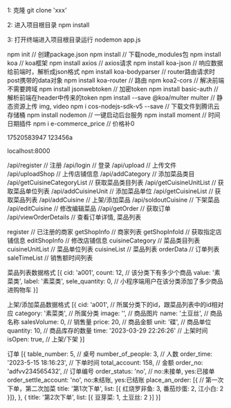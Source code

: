1: 克隆
git clone 'xxx'

2: 进入项目根目录 
npm install

3: 打开终端进入项目根目录运行
nodemon app.js

<!-- 使用的插件 -->
npm init // 创建package.json
npm install // 下载node_modules包
npm install koa // koa框架
npm install axios // axios请求
npm install koa-json // 响应数据给前端时，解析成json格式
npm install koa-bodyparser // router路由请求时post携带的data对象
npm install koa-router // 路由
npm koa2-cors  // 解决前端不需要跨域
npm install jsonwebtoken // 加密token
npm install basic-auth // 解析前端在header中传来的token
npm install --save @koa/multer multer // 静态资源上传 img, video
npm i cos-nodejs-sdk-v5 --save // 下载文件到腾讯云存储桶
npm install nodemon // 一键启动后台服务
npm install moment // 时间日期插件
npm i e-commerce_price // 价格补0

<!-- 登录账号 -->
17520583947
123456a

<!-- 端口号 -->
localhost:8000

<!-- api -->
/api/register // 注册
/api/login // 登录
/api/upload // 上传文件
/api/uploadShop // 上传店铺信息
/api/addCategory // 添加菜品类目
/api/getCuisineCategoryList // 获取菜品类目列表
/api/getCuisineUnitList // 获取菜品单位列表
/api/addCuisineUnit // 添加菜品单位
/api/getCuisineList // 获取菜品列表
/api/addCuisine // 上架/添加菜品
/api/soldoutCuisine // 下架菜品
/api/editCuisine // 修改编辑菜品
//api/getOrder // 获取订单
/api/viewOrderDetails //  查看订单详情, 菜品列表

<!-- 腾讯云 - 数据库文件列表 -->
register // 已注册的商家
getShopInfo // 商家列表
getShopInfoId // 获取指定店铺信息
editShopInfo // 修改店铺信息
cuisineCategory // 菜品类目列表 
cuisineUnitList // 菜品单位列表
cuisineList // 菜品列表
orderData // 订单列表
saleTimeList // 销售额时间列表

菜品列表数据格式
[{
    cid: 'a001',
    count: 12, // 该分类下有多少个商品
    value: '素菜类',
    label: '素菜类',
    sele_quantity: 0, // 小程序端用户在该分类添加了多少商品进购物车
}]

上架/添加菜品数据格式
[{
    cid: 'a001', // 所属分类下的id，跟菜品列表中的id相对应
    category: '素菜类', // 所属分类
    image: '', // 商品图片
    name: '土豆丝', // 商品名称
    salesVolume: 0, // 销售量
    price:  20,  // 商品金额
    unit: '碟', // 商品单位
    quantity: 10, // 商品库存的数量
    time: '2023-03-29 22:26:26' // 上架时间 
    isOpen: true, // 上架/下架
}]

订单
[{
	table_number: 5, // 桌号
	number_of_people: 3, // 人数
	order_time: '2023-5-15 18:16:23', // 下单时间
	total_account: 158, // 金额
	order_no: 'adfvv234565432', // 订单编号
	order_status: 'no', // no:未接单, yes:已接单
	order_settle_account: 'no', no:未结账, yes:已结账
	place_an_order: [{ // 第一次下单，第二次加菜
		title: '第1次下单',
		list: [{
			红烧罗非鱼: 3,
			番茄炒蛋: 2,
			江小白: 2
		}]}, 
	}, {
		title: '第2次下单',
		list: [{
			豆芽菜: 1,
			土豆丝: 2
		}]
	}]